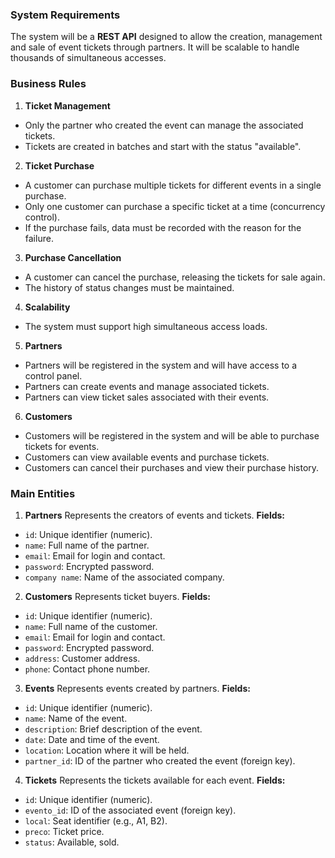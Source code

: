 ### **System Requirements**
The system will be a **REST API** designed to allow the creation, management and sale of event tickets through partners. It will be scalable to handle thousands of simultaneous accesses.

### **Business Rules**
1. **Ticket Management**
- Only the partner who created the event can manage the associated tickets.
- Tickets are created in batches and start with the status "available".

2. **Ticket Purchase**
- A customer can purchase multiple tickets for different events in a single purchase.
- Only one customer can purchase a specific ticket at a time (concurrency control).
- If the purchase fails, data must be recorded with the reason for the failure.

3. **Purchase Cancellation**
- A customer can cancel the purchase, releasing the tickets for sale again.
- The history of status changes must be maintained.

4. **Scalability**
- The system must support high simultaneous access loads.

5. **Partners**
- Partners will be registered in the system and will have access to a control panel.
- Partners can create events and manage associated tickets.
- Partners can view ticket sales associated with their events.

6. **Customers**
- Customers will be registered in the system and will be able to purchase tickets for events.
- Customers can view available events and purchase tickets.
- Customers can cancel their purchases and view their purchase history.
### **Main Entities**
1. **Partners**
Represents the creators of events and tickets.
**Fields:**
- `id`: Unique identifier (numeric).
- `name`: Full name of the partner.
- `email`: Email for login and contact.
- `password`: Encrypted password.
- `company name`: Name of the associated company.

2. **Customers**
Represents ticket buyers.
**Fields:**
- `id`: Unique identifier (numeric).
- `name`: Full name of the customer.
- `email`: Email for login and contact.
- `password`: Encrypted password.
- `address`: Customer address.
- `phone`: Contact phone number.

3. **Events**
Represents events created by partners.
**Fields:**
- `id`: Unique identifier (numeric).
- `name`: Name of the event.
- `description`: Brief description of the event.
- `date`: Date and time of the event.
- `location`: Location where it will be held.
- `partner_id`: ID of the partner who created the event (foreign key).

4. **Tickets**
Represents the tickets available for each event.
**Fields:**
- `id`: Unique identifier (numeric).
- `evento_id`: ID of the associated event (foreign key).
- `local`: Seat identifier (e.g., A1, B2).
- `preco`: Ticket price.
- `status`: Available, sold.